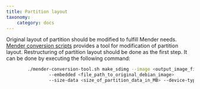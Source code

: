 ```yaml
---
title: Partition layout
taxonomy:
    category: docs
---
```


Original layout of partition should be modified to fulfill Mender needs. [Mender conversion scripts](https://github.com/mendersoftware/mender-conversion-tools) provides a tool for modification of partition layout. Restructuring of partition layout should be done as the first step. It can be done by executing the following command:

```bash
        ./mender-conversion-tool.sh make_sdimg --image <output_image_file_name>
                --embedded <file_path_to_original_debian_image>
                --size-data <size_of_partition_data_in_MB> --device-type <beaglebone/raspberrypi3>
```



